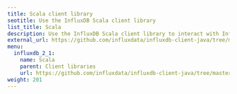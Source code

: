 ```yaml
---
title: Scala client library
seotitle: Use the InfluxDB Scala client library
list_title: Scala
description: Use the InfluxDB Scala client library to interact with InfluxDB.
external_url: https://github.com/influxdata/influxdb-client-java/tree/master/client-scala
menu:
  influxdb_2_1:
    name: Scala
    parent: Client libraries
    url: https://github.com/influxdata/influxdb-client-java/tree/master/client-scala
weight: 201
---
```

